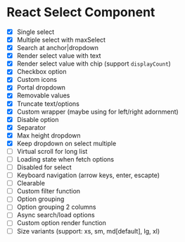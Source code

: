 # React Select Component

- [x] Single select
- [x] Multiple select with maxSelect
- [x] Search at anchor|dropdown
- [x] Render select value with text
- [x] Render select value with chip (support `displayCount`)
- [x] Checkbox option
- [x] Custom icons
- [x] Portal dropdown
- [x] Removable values
- [x] Truncate text/options
- [x] Custom wrapper (maybe using for left/right adornment)
- [x] Disable option
- [x] Separator
- [x] Max height dropdown
- [x] Keep dropdown on select multiple
- [ ] Virtual scroll for long list
- [ ] Loading state when fetch options
- [ ] Disabled for select
- [ ] Keyboard navigation (arrow keys, enter, escapte)
- [ ] Clearable
- [ ] Custom filter function
- [ ] Option grouping
- [ ] Option grouping 2 columns
- [ ] Async search/load options
- [ ] Custom option render function
- [ ] Size variants (support: xs, sm, md[default], lg, xl)
